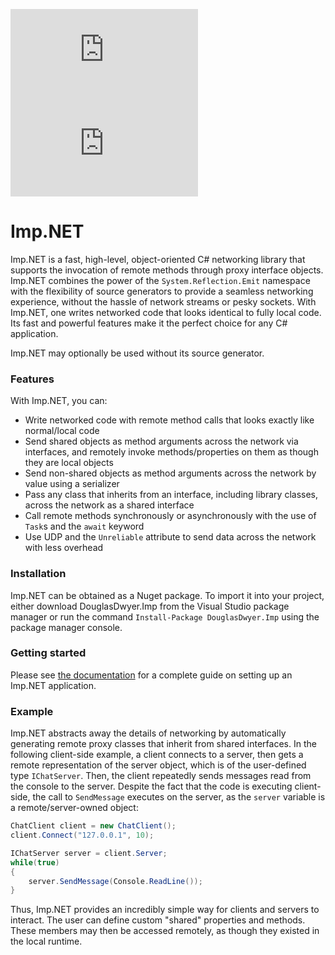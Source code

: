 [![Nuget](https://img.shields.io/nuget/v/DouglasDwyer.Imp)](https://www.nuget.org/packages/DouglasDwyer.Imp)
[![Downloads](https://img.shields.io/nuget/dt/DouglasDwyer.Imp)](https://www.nuget.org/packages/DouglasDwyer.Imp)

# Imp.NET
Imp.NET is a fast, high-level, object-oriented C# networking library that supports the invocation of remote methods through proxy interface objects. Imp.NET combines the power of the `System.Reflection.Emit` namespace with the flexibility of source generators to provide a seamless networking experience, without the hassle of network streams or pesky sockets. With Imp.NET, one writes networked code that looks identical to fully local code. Its fast and powerful features make it the perfect choice for any C# application.

Imp.NET may optionally be used without its source generator.

### Features

With Imp.NET, you can:

- Write networked code with remote method calls that looks exactly like normal/local code
- Send shared objects as method arguments across the network via interfaces, and remotely invoke methods/properties on them as though they are local objects
- Send non-shared objects as method arguments across the network by value using a serializer
- Pass any class that inherits from an interface, including library classes, across the network as a shared interface
- Call remote methods synchronously or asynchronously with the use of `Task`s and the `await` keyword
- Use UDP and the `Unreliable` attribute to send data across the network with less overhead

### Installation

Imp.NET can be obtained as a Nuget package. To import it into your project, either download DouglasDwyer.Imp from the Visual Studio package manager or run the command `Install-Package DouglasDwyer.Imp` using the package manager console.

### Getting started

Please see [the documentation](https://douglasdwyer.github.io/Imp.NET/) for a complete guide on setting up an Imp.NET application.

### Example

Imp.NET abstracts away the details of networking by automatically generating remote proxy classes that inherit from shared interfaces. In the following client-side example, a client connects to a server, then gets a remote representation of the server object, which is of the user-defined type `IChatServer`. Then, the client repeatedly sends messages read from the console to the server. Despite the fact that the code is executing client-side, the call to `SendMessage` executes on the server, as the `server` variable is a remote/server-owned object:
```csharp
ChatClient client = new ChatClient();
client.Connect("127.0.0.1", 10);

IChatServer server = client.Server;
while(true)
{
    server.SendMessage(Console.ReadLine());
}
```
Thus, Imp.NET provides an incredibly simple way for clients and servers to interact. The user can define custom "shared" properties and methods. These members may then be accessed remotely, as though they existed in the local runtime.

